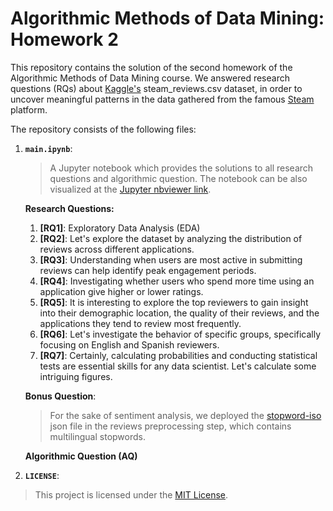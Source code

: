 # Algorithmic Methods of Data Mining: Homework 2
This repository contains the solution of the second homework of the Algorithmic Methods of Data Mining course.
We answered research questions (RQs) about [Kaggle's](https://www.kaggle.com/datasets/najzeko/steam-reviews-2021)  steam_reviews.csv dataset, in order to uncover meaningful patterns in the data gathered from the famous [Steam](https://store.steampowered.com/) platform.



The repository consists of the following files:
1. __`main.ipynb`__:
    > A Jupyter notebook which provides the solutions to all research questions and algorithmic question.
The notebook can be also visualized at the [Jupyter nbviewer link](https://nbviewer.org/github/yaraoyoussef/ADM-HW2/blob/main/main.ipynb).


     **Research Questions:**
    1. **[RQ1]**: Exploratory Data Analysis (EDA)  
    2. **[RQ2]**: Let's explore the dataset by analyzing the distribution of reviews across different applications.  
    3. **[RQ3]**: Understanding when users are most active in submitting reviews can help identify peak engagement periods.  
    4. **[RQ4]**: Investigating whether users who spend more time using an application give higher or lower ratings.  
    5. **[RQ5]**: It is interesting to explore the top reviewers to gain insight into their demographic location, the quality of their reviews, and the applications they tend to review most frequently.  
    6. **[RQ6]**: Let's investigate the behavior of specific groups, specifically focusing on English and Spanish reviewers.  
    7. **[RQ7]**: Certainly, calculating probabilities and conducting statistical tests are essential skills for any data scientist. Let's calculate some intriguing figures.

    **Bonus Question**:  
    > For the sake of sentiment analysis, we deployed the [stopword-iso](https://github.com/stopwords-iso/stopwords-iso/tree/master ) json file in the reviews preprocessing step, which contains multilingual stopwords.

    **Algorithmic Question (AQ)**

3. __`LICENSE`__: 
> This project is licensed under the [MIT License](./LICENSE).

